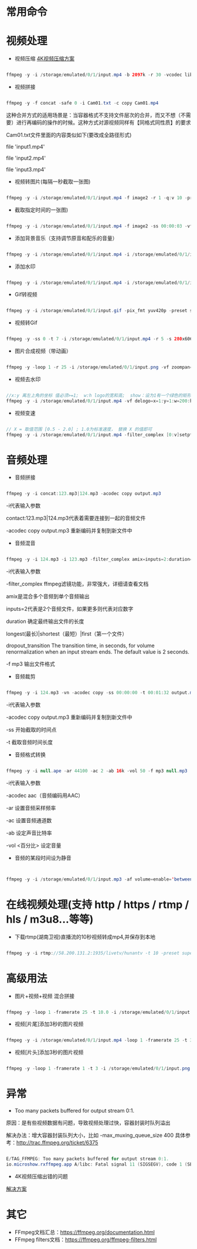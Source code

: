 
# 常用命令

# 视频处理

*  视频压缩 [4K视频压缩方案](https://github.com/microshow/RxFFmpeg/issues/65)

```java

ffmpeg -y -i /storage/emulated/0/1/input.mp4 -b 2097k -r 30 -vcodec libx264 -preset superfast /storage/emulated/0/1/result.mp4

```

*  视频拼接

```java

ffmpeg -y -f concat -safe 0 -i Cam01.txt -c copy Cam01.mp4

```

这种合并方式的适用场景是：当容器格式不支持文件层次的合并，而又不想（不需要）进行再编码的操作的时候。这种方式对源视频同样有【同格式同性质】的要求

Cam01.txt文件里面的内容类似如下(要改成全路径形式)

file 'input1.mp4'

file 'input2.mp4'

file 'input3.mp4'


* 视频转图片(每隔一秒截取一张图)

```java

ffmpeg -y -i /storage/emulated/0/1/input.mp4 -f image2 -r 1 -q:v 10 -preset superfast /storage/emulated/0/1/%3d.jpg

```

* 截取指定时间的一张图)

```java

ffmpeg -y -i /storage/emulated/0/1/input.mp4 -f image2 -ss 00:00:03 -vframes 1 -preset superfast /storage/emulated/0/1/result.jpg

```

* 添加背景音乐（支持调节原音和配乐的音量）

```java

ffmpeg -y -i /storage/emulated/0/1/input.mp4 -i /storage/emulated/0/1/input.mp3 -filter_complex [0:a]aformat=sample_fmts=fltp:sample_rates=44100:channel_layouts=stereo,volume=0.2[a0];[1:a]aformat=sample_fmts=fltp:sample_rates=44100:channel_layouts=stereo,volume=1[a1];[a0][a1]amix=inputs=2:duration=first[aout] -map [aout] -ac 2 -c:v copy -map 0:v:0 -preset superfast /storage/emulated/0/1/result.mp4

```

* 添加水印

```java

ffmpeg -y -i /storage/emulated/0/1/input.mp4 -i /storage/emulated/0/1/input.png -filter_complex [0:v]scale=iw:ih[outv0];[1:0]scale=0.0:0.0[outv1];[outv0][outv1]overlay=0:0 -preset superfast /storage/emulated/0/1/result.mp4

```

* Gif转视频

```java

ffmpeg -y -i /storage/emulated/0/1/input.gif -pix_fmt yuv420p -preset superfast /storage/emulated/0/1/result.mp4

```

* 视频转Gif

```java

ffmpeg -y -ss 0 -t 7 -i /storage/emulated/0/1/input.mp4 -r 5 -s 280x606 -preset superfast /storage/emulated/0/1/result.gif

```

* 图片合成视频（带动画）

```java

ffmpeg -y -loop 1 -r 25 -i /storage/emulated/0/1/input.png -vf zoompan=z=1.1:x='if(eq(x,0),100,x-1)':s='960*540' -t 10 -pix_fmt yuv420p /storage/emulated/0/1/result.mp4

```

* 视频去水印

```java

//x:y 离左上角的坐标 值必须>=1;  w:h logo的宽和高;  show：设为1有一个绿色的矩形边框，默认值0
ffmpeg -y -i /storage/emulated/0/1/input.mp4 -vf delogo=x=1:y=1:w=200:h=200:show=1 -preset superfast /storage/emulated/0/1/result.mp4

```

* 视频变速

```java

// X = 取值范围 [0.5 - 2.0] ; 1.0为标准速度， 替换 X 的值即可
ffmpeg -y -i /storage/emulated/0/1/input.mp4 -filter_complex [0:v]setpts=PTS/X[v];[0:a]atempo=X[a] -map [v] -map [a] -preset superfast /storage/emulated/0/1/result.mp4

```

# 音频处理

* 音频拼接

```java

ffmpeg -y -i concat:123.mp3|124.mp3 -acodec copy output.mp3

```

-i代表输入参数

contact:123.mp3|124.mp3代表着需要连接到一起的音频文件
      
-acodec copy output.mp3 重新编码并复制到新文件中

* 音频混音

```java

ffmpeg -y -i 124.mp3 -i 123.mp3 -filter_complex amix=inputs=2:duration=first:dropout_transition=2 -f mp3 remix.mp3

```

-i代表输入参数

-filter_complex ffmpeg滤镜功能，非常强大，详细请查看文档

amix是混合多个音频到单个音频输出

inputs=2代表是2个音频文件，如果更多则代表对应数字

duration 确定最终输出文件的长度

longest(最长)|shortest（最短）|first（第一个文件）

dropout_transition  The transition time, in seconds, for volume renormalization when an input stream ends. The default value is 2 seconds.

-f mp3  输出文件格式
            
* 音频裁剪          

```java

ffmpeg -y -i 124.mp3 -vn -acodec copy -ss 00:00:00 -t 00:01:32 output.mp3

```

-i代表输入参数

-acodec copy output.mp3 重新编码并复制到新文件中

-ss 开始截取的时间点

-t 截取音频时间长度

* 音频格式转换

```java

ffmpeg -y -i null.ape -ar 44100 -ac 2 -ab 16k -vol 50 -f mp3 null.mp3

```

-i代表输入参数

-acodec aac（音频编码用AAC） 

-ar 设置音频采样频率

-ac  设置音频通道数

-ab 设定声音比特率

-vol <百分比> 设定音量



* 音频的某段时间设为静音

```java


ffmpeg -y -i /storage/emulated/0/1/input.mp3 -af volume=enable='between(t,0,2)':volume=0,volume=enable='between(t,15,20)':volume=0 /storage/emulated/0/1/result.mp3


```


# 在线视频处理(支持 http / https / rtmp / hls / m3u8...等等)

*  下载rtmp(湖南卫视)直播流的10秒视频转成mp4,并保存到本地

```java

ffmpeg -y -i rtmp://58.200.131.2:1935/livetv/hunantv -t 10 -preset superfast /storage/emulated/0/1/result.mp4

```




# 高级用法

*  图片+视频+视频 混合拼接

```java

ffmpeg -y -loop 1 -framerate 25 -t 10.0 -i /storage/emulated/0/1/input.jpg -ss 5.0 -t 5.04 -accurate_seek -i /storage/emulated/0/1/input.mp4 -ss 0.0 -t 5.921 -accurate_seek -i /storage/emulated/0/1/input2.mp4 -f lavfi -t 10.0 -i anullsrc=channel_layout=stereo:sample_rate=44100 -filter_complex [0:v]scale=260.0:260.0,pad=320:260:30.0:0.0,setdar=320/260[outv0];[1:v]scale=320.0:256.0,pad=320:260:0.0:2.0,setdar=320/260[outv1];[2:v]scale=320.0:180.0,pad=320:260:0.0:40.0,setdar=320/260[outv2];[outv0][outv1][outv2]concat=n=3:v=1:a=0:unsafe=1[outv];[3:a][1:a][2:a]concat=n=3:v=0:a=1[outa] -map [outv] -map [outa] -r 25 -b 1M -f mp4 -t 20.961 -vcodec libx264 -c:a aac -pix_fmt yuv420p -s 320x260 -preset superfast /storage/emulated/0/1/result.mp4

```

*  视频[片尾]添加3秒的图片视频

```java

ffmpeg -y -i /storage/emulated/0/1/input.mp4 -loop 1 -framerate 25 -t 3.0 -i /storage/emulated/0/1/input.png -f lavfi -t 3.0 -i anullsrc=channel_layout=stereo:sample_rate=44100 -filter_complex [0:v]scale=iw:ih[outv0];[1:v]scale=iw:ih[outv1];[outv0][outv1]concat=n=2:v=1:a=0:unsafe=1[outv];[0:a][2:a]concat=n=2:v=0:a=1[outa] -map [outv] -map [outa] -r 25 -b 1M -f mp4 -vcodec libx264 -c:a aac -pix_fmt yuv420p -s 960x540 -preset superfast /storage/emulated/0/1/result.mp4

```

*  视频[片头]添加3秒的图片视频

```java

ffmpeg -y -loop 1 -framerate 1 -t 3 -i /storage/emulated/0/1/input.png -i /storage/emulated/0/1/input.mp4 -f lavfi -t 3.0 -i anullsrc=channel_layout=stereo:sample_rate=44100 -filter_complex [0:v]scale=iw:ih[outv0];[1:v]scale=iw:ih[outv1];[outv0][outv1]concat=n=2:v=1:a=0:unsafe=1[outv];[2:a][1:a]concat=n=2:v=0:a=1[outa] -map [outv] -map [outa] -r 15 -b 1M -f mp4 -vcodec libx264 -c:a aac -pix_fmt yuv420p -s 960x540 -preset superfast /storage/emulated/0/1/result.mp4

```

#  异常

*  Too many packets buffered for output stream 0:1.

原因：是有些视频数据有问题，导致视频处理过快，容器封装时队列溢出

解决办法：增大容器封装队列大小，比如 -max_muxing_queue_size 400 具体参考：http://trac.ffmpeg.org/ticket/6375

```java

E/TAG_FFMPEG: Too many packets buffered for output stream 0:1.
io.microshow.rxffmpeg.app A/libc: Fatal signal 11 (SIGSEGV), code 1 (SEGV_MAPERR), fault addr 0x18 in tid 15813 (RxCachedThreadS), pid 14984 (ow.rxffmpeg.app)

```

*  4K视频压缩出错的问题

[解决方案](https://github.com/microshow/RxFFmpeg/issues/65)


# 其它

* FFmpeg文档汇总：https://ffmpeg.org/documentation.html
* FFmpeg filters文档：https://ffmpeg.org/ffmpeg-filters.html


